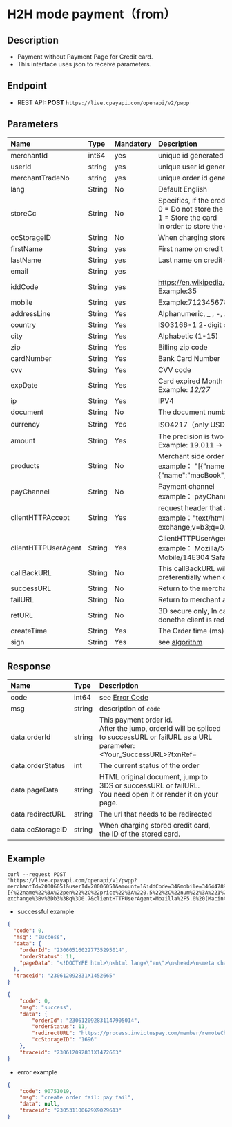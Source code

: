 # H2H mode payment（from）

## Description

- Payment without Payment Page for Credit card.
- This interface uses json to receive parameters.

## Endpoint

*   REST API: **POST** `https://live.cpayapi.com/openapi/v2/pwpp`

## Parameters

| Name            | Type            | Mandatory     | Description   |
| :-------------- | :-------------- | :------------ | :-------------------------------------------------------------------------------------------- |
| merchantId      | int64       | yes       | unique id generated by cpay for partner|
| userId          | string      | yes       | unique user id generated by partner's system                                                 |
| merchantTradeNo | string      | yes       | unique order id generated by partner's system                                                |
| lang            | String	    | No        | Default English                                                                              |
| storeCc         | String      | No        | Specifies, if the credit card should be stored in case of success:<br/>0 = Do not store the card (default)<br/>1 = Store the card <br />In order to store the credit card,Credit Card Storage service should be enabled in your account. |
| ccStorageID     | String      | No        | When charging stored credit card, the ID of the stored card.                                 |
| firstName       | String      | yes       | First name on credit card                                                                    |
| lastName        | String      | yes       | Last name on credit card                                                                     |
| email           | String      | yes       |                                                                                              |
| iddCode         | String      | yes  |https://en.wikipedia.org/wiki/List_of_country_calling_codes<br/>Example:35                         |
| mobile          | String      | yes       | Example:712345678                                                                            |
| addressLine     | String      | Yes       | Alphanumeric, _ , -, . (1-50)                                                                |
| country         | String      | Yes       | ISO3166-1 2-digit country code                                                               |
| city            | String      | Yes       | Alphabetic (1-15)                                                                            |
| zip             | String      | Yes       | Billing zip code                                                                             |
| cardNumber      | String      | Yes       | Bank Card Number                                                                             |
| cvv             | String      | Yes       | CVV code                                                                                     |
| expDate         | String      | Yes       | Card expired Month / Card expired Year <br /> Example:  *12/27*                              |
| ip              | String      | Yes       | IPV4                                                                                         |
| document        | String      | No        | The document number represents the end user's national identification                        |
| currency        | String      | Yes       | ISO4217（only USD, EUR,GBP supported）                                                       |
| amount          | String      | Yes       | The precision is two decimal places,higher  precision rounds down.  <br />Example:  19.011 -> 19.01  1.528 -> 1.52 |
| products        | String      | No        | Merchant side order commodity JSON array.  <br />example：   "[{"name":"iphone 11","price":"5300.00","num":"2","currency":"CNY"},{"name":"macBook","price":"1234.00","num":"1","currency":"USD"}]" |
| payChannel      | String      | No        | Payment channel <br />example： payChannel1 or payChannel2                                   |
| clientHTTPAccept| String      | Yes       | request header that allows a characteristic string  <br /> example："text/html,application/xhtml+xml,application/xml;q=0.9,image/avif,image/webp,image/apng,\*/\*;q=0.8,application/signed-exchange;v=b3;q=0.7" |
| clientHTTPUserAgent | String  | Yes       | ClientHTTPUserAgent<br />example： Mozilla/5.0 (iPhone; CPU  iPhone OS 11_3_1 like Mac OS X) AppleWebKit/603.1.30 (KHTML, like Gecko)  Version/10.0 Mobile/14E304 Safari/602.1"                                          |
| callBackURL     | String      | No        | This callBackURL will be called back after the  order succeeds or fails, and the callBackURL configured in the order will be  used preferentially when calling back. If it is not in the order, the  callBackURL configured in the merchant platform will be used for callback                                                         |
| successURL      | String      | No        | Return to the merchant address after successful  payment                                     |
| failURL         | String      | No        | Return to merchant address after payment failure                                             |
| retURL          | String      | No        | 3D secure only, In cases where 553 isreturned.the  client should be redirected to bank'ssite.when the interaction with bank is  donethe client is redirected to this URL.                                                |
| createTime      | String      | Yes       | The Order time (ms) generated by merchant                                                     |
| sign            | String      | Yes       | see [algorithm](https://github.com/cpayapi-com/document/blob/main/api-reference/signature.md) |



## Response

| Name             | Type   | Description                                                  |
| :----------------| :------| :------------------------------------------------------------ |
| code             | int64  | see [Error Code](https://github.com/cpayapi-com/document/blob/main/api-reference/error-code.md)     |
| msg              | string | description of `code`                                                                              |
| data.orderId     | string | This payment order id.<br/>After the jump, orderId will be spliced to successURL or failURL as a URL parameter:<br/><Your_SuccessURL>?txnRef=<orderId> |
| data.orderStatus | int    | The current status of the order                              |
| data.pageData    | string | HTML original document, jump to 3DS or successURL or failURL.<br/>You need open it or render it on your page. |
| data.redirectURL | string | The url that needs to be redirected                          |
| data.ccStorageID | string | When charging stored credit card, the ID of the stored card. |



## Example

```shell
curl --request POST 
'https://live.cpayapi.com/openapi/v1/pwpp?merchantId=20006051&userId=20006051&amount=1&iddCode=34&mobile=34644789836&city=Sant%20Cugat&zip=08173&country=ES&cardNumber=5354632547818410&cvv=364&ip=123.123.121.62&currency=USD&firstName=erik&lastName=lara&email=erikaaronlara%40gmail.com&addressLine=ocea%20atlantic%2052&expDate=06%2F24&callBackURL=https%3A%2F%2Flive.cpayapi.com%2Fopenapi%2Fv1%2Fcallback%2Finvictus&successURL=https%3A%2F%2Fcashier.cpayapi.com%2Fsucced&failURL=https%3A%2F%2Fcashier.cpayapi.com%2Flose&merchantTradeNo=NO202305310016&products=[{%22name%22%3A%22pen%22%2C%22price%22%3A%220.5%22%2C%22num%22%3A%221%22%2C%22currency%22%3A%22USD%22}]&payChannel=payChannel1&createTime=1664353148000&clientHTTPAccept=text%2Fhtml%2Capplication%2Fxhtml%2Bxml%2Capplication%2Fxml%3Bq%3D0.9%2Cimage%2Favif%2Cimage%2Fwebp%2Cimage%2Fapng%2C*%2F*%3Bq%3D0.8%2Capplication%2Fsigned-exchange%3Bv%3Db3%3Bq%3D0.7&clientHTTPUserAgent=Mozilla%2F5.0%20(Macintosh%3B%20Intel%20Mac%20OS%20X%2010_15_7)%20AppleWebKit%2F537.36%20(KHTML%2C%20like%20Gecko)%20Chrome%2F112.0.0.0%20Safari%2F537.36&storeCc=1&sign=9c5c4b130b35349a7804ac4ab1a5081933c67ab700ff84176c6d323c9fe548ca&retURL=https%3A%2F%2Fcashier.cpayapi.com%2Fsucced'
```

- successful example
```json
{
  "code": 0,
  "msg": "success",
  "data": {
    "orderId": "230605160227735295014",
    "orderStatus": 11,
    "pageData": "<!DOCTYPE html>\n<html lang=\"en\">\n<head>\n<meta charset=\"UTF-8\">\n<title>Link4Pay 3Dsecure</title>\n<style>\n        body {\n            margin: 0;\n        }\n        iframe.ifrale3ds {\n            display: block;\n            border: none;\n            height: 100vh;\n            width: 100vw;\n            overflow:hidden;\n        }\n    </style>\n</head>\n<body>\n<input type=\"hidden\" name=\"carddatajobID\" id=\"carddatajobID\" value=\"3c72fa0a-76ad-41c0-8aa7-c2d9843a6ec5\" />\n<iframe class=\"ifrale3ds\" title=\"Iframe 3DS\" name=\"challengeIframe\" id=\"challengeIframe\" sandbox=\"allow-same-origin allow-top-navigation allow-forms allow-scripts\"></iframe>\n<form id=\"challengeForm\" method=\"post\" target=\"challengeIframe\" action=\"https://bpcepaymentservices-3ds-vdm.wlp-acs.com/acs-challenge-browser-service/challenge/challengeRequest/browserBase/d3f1e50a-85ff-4982-8afe-d448"
  },
  "traceid": "230612092831X1452665"
}
```
```json
{
    "code": 0,
    "msg": "success",
    "data": {
        "orderId": "230612092831147905014",
        "orderStatus": 11,
        "redirectURL": "https://process.invictuspay.com/member/remoteCharge_Back.asp?TransID=3592&CompanyNum=2023032",
        "ccStorageID": "1696"
    },
    "traceid": "230612092831X1472663"
}
```
- error example
```json
{
    "code": 90751019,
    "msg": "create order fail: pay fail",
    "data": null,
    "traceid": "230531100629X9029613"
}
```

